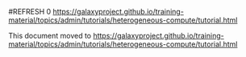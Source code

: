 #REFRESH 0 https://galaxyproject.github.io/training-material/topics/admin/tutorials/heterogeneous-compute/tutorial.html

This document moved to https://galaxyproject.github.io/training-material/topics/admin/tutorials/heterogeneous-compute/tutorial.html
